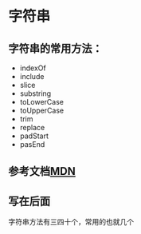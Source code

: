 # 字符串
## 字符串的常用方法：
- indexOf
- include
- slice
- substring
- toLowerCase
- toUpperCase
- trim
- replace
- padStart
- pasEnd
## 参考文档[MDN](https://developer.mozilla.org/en-US/docs/Web/JavaScript/Reference/Global_Objects/String)
## 写在后面
 字符串方法有三四十个，常用的也就几个
